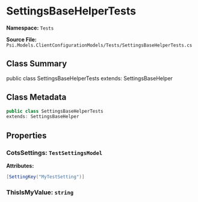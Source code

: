# SettingsBaseHelperTests

**Namespace:** `Tests`

**Source File:** `Psi.Models.ClientConfigurationModels/Tests/SettingsBaseHelperTests.cs`

## Class Summary

public class SettingsBaseHelperTests
extends: SettingsBaseHelper

## Class Metadata

```typescript
public class SettingsBaseHelperTests
extends: SettingsBaseHelper
```

## Properties

### CotsSettings: `TestSettingsModel`

**Attributes:**
```csharp
[SettingKey("MyTestSetting")]
```

### ThisIsMyValue: `string`

